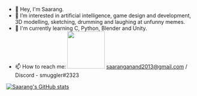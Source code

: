 - 👋 Hey, I'm Saarang.
- 👀 I’m interested in artificial intelligence, game design and development, 3D modelling, sketching, drumming and laughing at unfunny memes.
- 📖 I'm currently learning C, Python, Blender and Unity.
- 📫 How to reach me: <img src="saaranganand/Gmail_Logo_512px.png" width="100" > saaranganand2013@gmail.com / Discord - smuggler#2323

[![Saarang's GitHub stats](https://github-readme-stats.vercel.app/api?username=saaranganand&theme=tokyonight)](https://github.com/anuraghazra/github-readme-stats)

<!---
saaranganand/saaranganand is a ✨ special ✨ repository because its `README.md` (this file) appears on your GitHub profile.
You can click the Preview link to take a look at your changes.
--->

